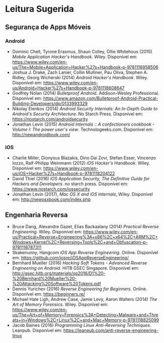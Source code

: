 # Leitura Sugerida

## Segurança de Apps Móveis

### Android

- Dominic Chell, Tyrone Erasmus, Shaun Colley, Ollie Whitehous (2015) _Mobile Application Hacker's Handbook_. Wiley. Disponível em: <https://www.wiley.com/en-us/The+Mobile+Application+Hacker%27s+Handbook-p-9781118958506>
- Joshua J. Drake, Zach Lanier, Collin Mulliner, Pau Oliva, Stephen A. Ridley, Georg Wicherski (2014) _Android Hacker's Handbook_. Wiley. Disponível em: <https://www.wiley.com/en-us/Android+Hacker%27s+Handbook-p-9781118608647>
- Godfrey Nolan (2014) _Bulletproof Android_. Addison-Wesley Professional. Disponível em: <https://www.amazon.com/Bulletproof-Android-Practical-Building-Developers/dp/0133993329>
- Nikolay Elenkov (2014) _Android Security Internals: An In-Depth Guide to Android's Security Architecture_. No Starch Press. Disponível em: <https://nostarch.com/androidsecurity>
- Jonathan Levin (2015) _Android Internals :: A confectioners cookbook - Volume I: The power user's view_. Technologeeks.com. Disponível em: <http://newandroidbook.com/>

### iOS

- Charlie Miller, Dionysus Blazakis, Dino Dai Zovi, Stefan Esser, Vincenzo Iozzo, Ralf-Philipp Weinmann (2012) _iOS Hacker's Handbook_. Wiley. Disponível em: <https://www.wiley.com/en-us/iOS+Hacker%27s+Handbook-p-9781118204122>
- David Thiel (2016) _iOS Application Security, The Definitive Guide for Hackers and Developers_. no starch press. Disponível em: <https://www.nostarch.com/iossecurity>
- Jonathan Levin (2017), _Mac OS X and iOS Internals_, Wiley. Disponível em: <http://newosxbook.com/index.php>

## Engenharia Reversa

- Bruce Dang, Alexandre Gazet, Elias Backaalany (2014) _Practical Reverse Engineering_. Wiley. Disponível em: <https://www.wiley.com/en-us/Practical+Reverse+Engineering%3A+x86%2C+x64%2C+ARM%2C+Windows+Kernel%2C+Reversing+Tools%2C+and+Obfuscation-p-9781118787311>
- Skakenunny, Hangcom _iOS App Reverse Engineering_. Online. Disponível em: <https://github.com/iosre/iOSAppReverseEngineering/>
- Bernhard Mueller (2016) _Hacking Soft Tokens - Advanced Reverse Engineering on Android_. HITB GSEC Singapore. Disponível em: <http://gsec.hitb.org/materials/sg2016/D1%20-%20Bernhard%20Mueller%20-%20Attacking%20Software%20Tokens.pdf>
- Dennis Yurichev (2016) _Reverse Engineering for Beginners_. Online. Disponível em: <https://beginners.re/>
- Michael Hale Ligh, Andrew Case, Jamie Levy, Aaron Walters (2014) _The Art of Memory Forensics._ Wiley. Disponível em: <https://www.wiley.com/en-us/The+Art+of+Memory+Forensics%3A+Detecting+Malware+and+Threats+in+Windows%2C+Linux%2C+and+Mac+Memory-p-9781118825099>
- Jacob Baines (2016) _Programming Linux Anti-Reversing Techniques_. Leanpub. Disponível em: <https://leanpub.com/anti-reverse-engineering-linux>
